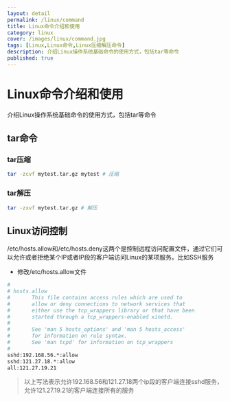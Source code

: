 ```yaml
---
layout: detail
permalink: /linux/command
title: Linux命令介绍和使用
category: linux
cover: /images/linux/command.jpg
tags: [Linux,Linux命令,Linux压缩解压命令]
description: 介绍Linux操作系统基础命令的使用方式，包括tar等命令
published: true
---
```


# Linux命令介绍和使用

介绍Linux操作系统基础命令的使用方式，包括tar等命令

## tar命令

### tar压缩
```bash
tar -zcvf mytest.tar.gz mytest # 压缩
```

### tar解压
```bash
tar -zxvf mytest.tar.gz # 解压
```

## Linux访问控制

/etc/hosts.allow和/etc/hosts.deny这两个是控制远程访问配置文件，通过它们可以允许或者拒绝某个IP或者IP段的客户端访问Linux的某项服务。比如SSH服务

* 修改/etc/hosts.allow文件

```bash
#
# hosts.allow
#		This file contains access rules which are used to
#		allow or deny connections to network services that
#		either use the tcp_wrappers library or that have been
#		started through a tcp_wrappers-enabled xinetd.
#
#		See 'man 5 hosts_options' and 'man 5 hosts_access'
#		for information on rule syntax.
#		See 'man tcpd' for information on tcp_wrappers
#
sshd:192.168.56.*:allow
sshd:121.27.18.*:allow
all:121.27.19.21
```

> 以上写法表示允许192.168.56和121.27.18两个ip段的客户端连接sshd服务，允许121.27.19.21的客户端连接所有的服务


